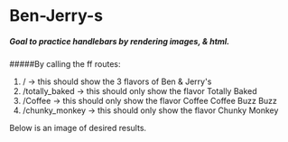# Ben-Jerry-s

##### Goal to practice handlebars by rendering images, & html. 

#####By calling the ff routes:

1. / -> this should show the 3 flavors of Ben & Jerry's
2. /totally_baked -> this should only show the flavor Totally Baked
3. /Coffee -> this should only show the flavor Coffee Coffee Buzz Buzz
4. /chunky_monkey -> this should only show the flavor Chunky Monkey


Below is an image of desired results.


